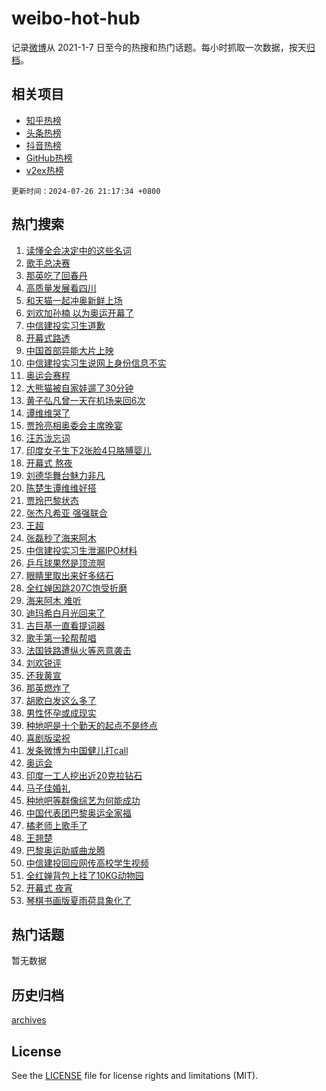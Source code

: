 # weibo-hot-hub

记录[微博](https://www.weibo.com)从 2021-1-7 日至今的热搜和热门话题。每小时抓取一次数据，按天[归档](archives)。

## 相关项目

- [知乎热榜](https://github.com/lonnyzhang423/zhihu-hot-hub)
- [头条热榜](https://github.com/lonnyzhang423/toutiao-hot-hub)
- [抖音热榜](https://github.com/lonnyzhang423/douyin-hot-hub)
- [GitHub热榜](https://github.com/lonnyzhang423/github-hot-hub)
- [v2ex热榜](https://github.com/lonnyzhang423/v2ex-hot-hub)


`更新时间：2024-07-26 21:17:34 +0800`

## 热门搜索

1. [读懂全会决定中的这些名词](https://m.weibo.cn/search?containerid=100103type%3D1%26t%3D10%26q%3D%23%E8%AF%BB%E6%87%82%E5%85%A8%E4%BC%9A%E5%86%B3%E5%AE%9A%E4%B8%AD%E7%9A%84%E8%BF%99%E4%BA%9B%E5%90%8D%E8%AF%8D%23&stream_entry_id=51&isnewpage=1&extparam=seat%3D1%26stream_entry_id%3D51%26c_type%3D51%26q%3D%2523%25E8%25AF%25BB%25E6%2587%2582%25E5%2585%25A8%25E4%25BC%259A%25E5%2586%25B3%25E5%25AE%259A%25E4%25B8%25AD%25E7%259A%2584%25E8%25BF%2599%25E4%25BA%259B%25E5%2590%258D%25E8%25AF%258D%2523%26cate%3D10103%26dgr%3D3%26pos%3D0%26filter_type%3Drealtimehot%26display_time%3D1721999831%26pre_seqid%3D17219998315179271306)
1. [歌手总决赛](https://m.weibo.cn/search?containerid=100103type%3D1%26t%3D10%26q%3D%E6%AD%8C%E6%89%8B%E6%80%BB%E5%86%B3%E8%B5%9B&stream_entry_id=31&isnewpage=1&extparam=seat%3D1%26stream_entry_id%3D31%26flag%3D4%26pos%3D0%26lcate%3D5001%26c_type%3D31%26band_rank%3D1%26realpos%3D1%26cate%3D5001%26dgr%3D3%26q%3D%25E6%25AD%258C%25E6%2589%258B%25E6%2580%25BB%25E5%2586%25B3%25E8%25B5%259B%26filter_type%3Drealtimehot%26display_time%3D1721999831%26pre_seqid%3D17219998315179271306)
1. [那英吃了回春丹](https://m.weibo.cn/search?containerid=100103type%3D1%26t%3D10%26q%3D%E9%82%A3%E8%8B%B1%E5%90%83%E4%BA%86%E5%9B%9E%E6%98%A5%E4%B8%B9&stream_entry_id=31&isnewpage=1&extparam=seat%3D1%26stream_entry_id%3D31%26flag%3D1%26pos%3D1%26lcate%3D5001%26c_type%3D31%26band_rank%3D2%26realpos%3D2%26cate%3D5001%26dgr%3D3%26q%3D%25E9%2582%25A3%25E8%258B%25B1%25E5%2590%2583%25E4%25BA%2586%25E5%259B%259E%25E6%2598%25A5%25E4%25B8%25B9%26filter_type%3Drealtimehot%26display_time%3D1721999831%26pre_seqid%3D17219998315179271306)
1. [高质量发展看四川](https://m.weibo.cn/search?containerid=100103type%3D1%26t%3D10%26q%3D%23%E9%AB%98%E8%B4%A8%E9%87%8F%E5%8F%91%E5%B1%95%E7%9C%8B%E5%9B%9B%E5%B7%9D%23&stream_entry_id=31&isnewpage=1&extparam=seat%3D1%26stream_entry_id%3D31%26flag%3D0%26pos%3D2%26lcate%3D5001%26c_type%3D31%26band_rank%3D3%26realpos%3D3%26cate%3D5001%26dgr%3D3%26q%3D%2523%25E9%25AB%2598%25E8%25B4%25A8%25E9%2587%258F%25E5%258F%2591%25E5%25B1%2595%25E7%259C%258B%25E5%259B%259B%25E5%25B7%259D%2523%26filter_type%3Drealtimehot%26display_time%3D1721999831%26pre_seqid%3D17219998315179271306)
1. [和天猫一起冲奥新鲜上场](https://m.weibo.cn/search?containerid=100103type%3D1%26t%3D10%26q%3D%23%E5%92%8C%E5%A4%A9%E7%8C%AB%E4%B8%80%E8%B5%B7%E5%86%B2%E5%A5%A5%E6%96%B0%E9%B2%9C%E4%B8%8A%E5%9C%BA%23&stream_entry_id=31&isnewpage=1&extparam=seat%3D1%26adid%3D248030%26is_ad_pos%3D1%26topic_ad%3D1%26pos%3D3%26filter_type%3Drealtimehot%26c_type%3D31%26stream_entry_id%3D31%26lcate%3D5001%26cate%3D5001%26dgr%3D3%26q%3D%2523%25E5%2592%258C%25E5%25A4%25A9%25E7%258C%25AB%25E4%25B8%2580%25E8%25B5%25B7%25E5%2586%25B2%25E5%25A5%25A5%25E6%2596%25B0%25E9%25B2%259C%25E4%25B8%258A%25E5%259C%25BA%2523%26band_rank%3D4%26display_time%3D1721999831%26pre_seqid%3D17219998315179271306)
1. [刘欢加孙楠 以为奥运开幕了](https://m.weibo.cn/search?containerid=100103type%3D1%26t%3D10%26q%3D%E5%88%98%E6%AC%A2%E5%8A%A0%E5%AD%99%E6%A5%A0+%E4%BB%A5%E4%B8%BA%E5%A5%A5%E8%BF%90%E5%BC%80%E5%B9%95%E4%BA%86&stream_entry_id=31&isnewpage=1&extparam=seat%3D1%26stream_entry_id%3D31%26flag%3D1%26pos%3D4%26lcate%3D5001%26c_type%3D31%26band_rank%3D4%26realpos%3D4%26cate%3D5001%26dgr%3D3%26q%3D%25E5%2588%2598%25E6%25AC%25A2%25E5%258A%25A0%25E5%25AD%2599%25E6%25A5%25A0%2520%25E4%25BB%25A5%25E4%25B8%25BA%25E5%25A5%25A5%25E8%25BF%2590%25E5%25BC%2580%25E5%25B9%2595%25E4%25BA%2586%26filter_type%3Drealtimehot%26display_time%3D1721999831%26pre_seqid%3D17219998315179271306)
1. [中信建投实习生道歉](https://m.weibo.cn/search?containerid=100103type%3D1%26t%3D10%26q%3D%23%E4%B8%AD%E4%BF%A1%E5%BB%BA%E6%8A%95%E5%AE%9E%E4%B9%A0%E7%94%9F%E9%81%93%E6%AD%89%23&stream_entry_id=31&isnewpage=1&extparam=seat%3D1%26stream_entry_id%3D31%26flag%3D0%26pos%3D5%26lcate%3D5001%26c_type%3D31%26band_rank%3D5%26realpos%3D5%26cate%3D5001%26dgr%3D3%26q%3D%2523%25E4%25B8%25AD%25E4%25BF%25A1%25E5%25BB%25BA%25E6%258A%2595%25E5%25AE%259E%25E4%25B9%25A0%25E7%2594%259F%25E9%2581%2593%25E6%25AD%2589%2523%26filter_type%3Drealtimehot%26display_time%3D1721999831%26pre_seqid%3D17219998315179271306)
1. [开幕式路透](https://m.weibo.cn/search?containerid=100103type%3D1%26t%3D10%26q%3D%E5%BC%80%E5%B9%95%E5%BC%8F%E8%B7%AF%E9%80%8F&stream_entry_id=31&isnewpage=1&extparam=seat%3D1%26stream_entry_id%3D31%26flag%3D0%26pos%3D6%26lcate%3D5001%26c_type%3D31%26band_rank%3D6%26realpos%3D6%26cate%3D5001%26dgr%3D3%26q%3D%25E5%25BC%2580%25E5%25B9%2595%25E5%25BC%258F%25E8%25B7%25AF%25E9%2580%258F%26filter_type%3Drealtimehot%26display_time%3D1721999831%26pre_seqid%3D17219998315179271306)
1. [中国首部异能大片上映](https://m.weibo.cn/search?containerid=100103type%3D1%26t%3D10%26q%3D%23%E4%B8%AD%E5%9B%BD%E9%A6%96%E9%83%A8%E5%BC%82%E8%83%BD%E5%A4%A7%E7%89%87%E4%B8%8A%E6%98%A0%23&stream_entry_id=31&isnewpage=1&extparam=seat%3D1%26adid%3D246995%26is_ad_pos%3D1%26topic_ad%3D1%26pos%3D7%26filter_type%3Drealtimehot%26c_type%3D31%26stream_entry_id%3D31%26lcate%3D5001%26cate%3D5001%26dgr%3D3%26q%3D%2523%25E4%25B8%25AD%25E5%259B%25BD%25E9%25A6%2596%25E9%2583%25A8%25E5%25BC%2582%25E8%2583%25BD%25E5%25A4%25A7%25E7%2589%2587%25E4%25B8%258A%25E6%2598%25A0%2523%26band_rank%3D7%26display_time%3D1721999831%26pre_seqid%3D17219998315179271306)
1. [中信建投实习生说网上身份信息不实](https://m.weibo.cn/search?containerid=100103type%3D1%26t%3D10%26q%3D%23%E4%B8%AD%E4%BF%A1%E5%BB%BA%E6%8A%95%E5%AE%9E%E4%B9%A0%E7%94%9F%E8%AF%B4%E7%BD%91%E4%B8%8A%E8%BA%AB%E4%BB%BD%E4%BF%A1%E6%81%AF%E4%B8%8D%E5%AE%9E%23&stream_entry_id=31&isnewpage=1&extparam=seat%3D1%26stream_entry_id%3D31%26flag%3D0%26pos%3D8%26lcate%3D5001%26c_type%3D31%26band_rank%3D7%26realpos%3D7%26cate%3D5001%26dgr%3D3%26q%3D%2523%25E4%25B8%25AD%25E4%25BF%25A1%25E5%25BB%25BA%25E6%258A%2595%25E5%25AE%259E%25E4%25B9%25A0%25E7%2594%259F%25E8%25AF%25B4%25E7%25BD%2591%25E4%25B8%258A%25E8%25BA%25AB%25E4%25BB%25BD%25E4%25BF%25A1%25E6%2581%25AF%25E4%25B8%258D%25E5%25AE%259E%2523%26filter_type%3Drealtimehot%26display_time%3D1721999831%26pre_seqid%3D17219998315179271306)
1. [奥运会赛程](https://m.weibo.cn/search?containerid=100103type%3D1%26t%3D10%26q%3D%E5%A5%A5%E8%BF%90%E4%BC%9A%E8%B5%9B%E7%A8%8B&stream_entry_id=31&isnewpage=1&extparam=seat%3D1%26stream_entry_id%3D31%26flag%3D0%26pos%3D9%26lcate%3D5001%26c_type%3D31%26band_rank%3D8%26realpos%3D8%26cate%3D5001%26dgr%3D3%26q%3D%25E5%25A5%25A5%25E8%25BF%2590%25E4%25BC%259A%25E8%25B5%259B%25E7%25A8%258B%26filter_type%3Drealtimehot%26display_time%3D1721999831%26pre_seqid%3D17219998315179271306)
1. [大熊猫被自家娃遛了30分钟](https://m.weibo.cn/search?containerid=100103type%3D1%26t%3D10%26q%3D%23%E5%A4%A7%E7%86%8A%E7%8C%AB%E8%A2%AB%E8%87%AA%E5%AE%B6%E5%A8%83%E9%81%9B%E4%BA%8630%E5%88%86%E9%92%9F%23&stream_entry_id=31&isnewpage=1&extparam=seat%3D1%26stream_entry_id%3D31%26flag%3D0%26pos%3D10%26lcate%3D5001%26c_type%3D31%26band_rank%3D9%26realpos%3D9%26cate%3D5001%26dgr%3D3%26q%3D%2523%25E5%25A4%25A7%25E7%2586%258A%25E7%258C%25AB%25E8%25A2%25AB%25E8%2587%25AA%25E5%25AE%25B6%25E5%25A8%2583%25E9%2581%259B%25E4%25BA%258630%25E5%2588%2586%25E9%2592%259F%2523%26filter_type%3Drealtimehot%26display_time%3D1721999831%26pre_seqid%3D17219998315179271306)
1. [黄子弘凡曾一天在机场来回6次](https://m.weibo.cn/search?containerid=100103type%3D1%26t%3D10%26q%3D%23%E9%BB%84%E5%AD%90%E5%BC%98%E5%87%A1%E6%9B%BE%E4%B8%80%E5%A4%A9%E5%9C%A8%E6%9C%BA%E5%9C%BA%E6%9D%A5%E5%9B%9E6%E6%AC%A1%23&stream_entry_id=31&isnewpage=1&extparam=seat%3D1%26stream_entry_id%3D31%26flag%3D0%26pos%3D11%26lcate%3D5001%26c_type%3D31%26band_rank%3D10%26realpos%3D10%26cate%3D5001%26dgr%3D3%26q%3D%2523%25E9%25BB%2584%25E5%25AD%2590%25E5%25BC%2598%25E5%2587%25A1%25E6%259B%25BE%25E4%25B8%2580%25E5%25A4%25A9%25E5%259C%25A8%25E6%259C%25BA%25E5%259C%25BA%25E6%259D%25A5%25E5%259B%259E6%25E6%25AC%25A1%2523%26filter_type%3Drealtimehot%26display_time%3D1721999831%26pre_seqid%3D17219998315179271306)
1. [谭维维哭了](https://m.weibo.cn/search?containerid=100103type%3D1%26t%3D10%26q%3D%E8%B0%AD%E7%BB%B4%E7%BB%B4%E5%93%AD%E4%BA%86&stream_entry_id=31&isnewpage=1&extparam=seat%3D1%26stream_entry_id%3D31%26flag%3D1%26pos%3D12%26lcate%3D5001%26c_type%3D31%26band_rank%3D11%26realpos%3D11%26cate%3D5001%26dgr%3D3%26q%3D%25E8%25B0%25AD%25E7%25BB%25B4%25E7%25BB%25B4%25E5%2593%25AD%25E4%25BA%2586%26filter_type%3Drealtimehot%26display_time%3D1721999831%26pre_seqid%3D17219998315179271306)
1. [贾玲亮相奥委会主席晚宴](https://m.weibo.cn/search?containerid=100103type%3D1%26t%3D10%26q%3D%23%E8%B4%BE%E7%8E%B2%E4%BA%AE%E7%9B%B8%E5%A5%A5%E5%A7%94%E4%BC%9A%E4%B8%BB%E5%B8%AD%E6%99%9A%E5%AE%B4%23&stream_entry_id=31&isnewpage=1&extparam=seat%3D1%26stream_entry_id%3D31%26flag%3D1%26pos%3D13%26lcate%3D5001%26c_type%3D31%26band_rank%3D12%26realpos%3D12%26cate%3D5001%26dgr%3D3%26q%3D%2523%25E8%25B4%25BE%25E7%258E%25B2%25E4%25BA%25AE%25E7%259B%25B8%25E5%25A5%25A5%25E5%25A7%2594%25E4%25BC%259A%25E4%25B8%25BB%25E5%25B8%25AD%25E6%2599%259A%25E5%25AE%25B4%2523%26filter_type%3Drealtimehot%26display_time%3D1721999831%26pre_seqid%3D17219998315179271306)
1. [汪苏泷忘词](https://m.weibo.cn/search?containerid=100103type%3D1%26t%3D10%26q%3D%E6%B1%AA%E8%8B%8F%E6%B3%B7%E5%BF%98%E8%AF%8D&stream_entry_id=31&isnewpage=1&extparam=seat%3D1%26stream_entry_id%3D31%26flag%3D1%26pos%3D14%26lcate%3D5001%26c_type%3D31%26band_rank%3D13%26realpos%3D13%26cate%3D5001%26dgr%3D3%26q%3D%25E6%25B1%25AA%25E8%258B%258F%25E6%25B3%25B7%25E5%25BF%2598%25E8%25AF%258D%26filter_type%3Drealtimehot%26display_time%3D1721999831%26pre_seqid%3D17219998315179271306)
1. [印度女子生下2张脸4只胳膊婴儿](https://m.weibo.cn/search?containerid=100103type%3D1%26t%3D10%26q%3D%23%E5%8D%B0%E5%BA%A6%E5%A5%B3%E5%AD%90%E7%94%9F%E4%B8%8B2%E5%BC%A0%E8%84%B84%E5%8F%AA%E8%83%B3%E8%86%8A%E5%A9%B4%E5%84%BF%23&stream_entry_id=31&isnewpage=1&extparam=seat%3D1%26stream_entry_id%3D31%26flag%3D2%26pos%3D15%26lcate%3D5001%26c_type%3D31%26band_rank%3D14%26realpos%3D14%26cate%3D5001%26dgr%3D3%26q%3D%2523%25E5%258D%25B0%25E5%25BA%25A6%25E5%25A5%25B3%25E5%25AD%2590%25E7%2594%259F%25E4%25B8%258B2%25E5%25BC%25A0%25E8%2584%25B84%25E5%258F%25AA%25E8%2583%25B3%25E8%2586%258A%25E5%25A9%25B4%25E5%2584%25BF%2523%26filter_type%3Drealtimehot%26display_time%3D1721999831%26pre_seqid%3D17219998315179271306)
1. [开幕式 熬夜](https://m.weibo.cn/search?containerid=100103type%3D1%26t%3D10%26q%3D%E5%BC%80%E5%B9%95%E5%BC%8F+%E7%86%AC%E5%A4%9C&stream_entry_id=31&isnewpage=1&extparam=seat%3D1%26stream_entry_id%3D31%26flag%3D0%26pos%3D16%26lcate%3D5001%26c_type%3D31%26band_rank%3D15%26realpos%3D15%26cate%3D5001%26dgr%3D3%26q%3D%25E5%25BC%2580%25E5%25B9%2595%25E5%25BC%258F%2520%25E7%2586%25AC%25E5%25A4%259C%26filter_type%3Drealtimehot%26display_time%3D1721999831%26pre_seqid%3D17219998315179271306)
1. [刘德华舞台魅力非凡](https://m.weibo.cn/search?containerid=100103type%3D1%26t%3D10%26q%3D%23%E5%88%98%E5%BE%B7%E5%8D%8E%E8%88%9E%E5%8F%B0%E9%AD%85%E5%8A%9B%E9%9D%9E%E5%87%A1%23&stream_entry_id=31&isnewpage=1&extparam=seat%3D1%26adid%3D248046%26flag%3D0%26pos%3D17%26lcate%3D5001%26band_rank%3D16%26c_type%3D31%26q%3D%2523%25E5%2588%2598%25E5%25BE%25B7%25E5%258D%258E%25E8%2588%259E%25E5%258F%25B0%25E9%25AD%2585%25E5%258A%259B%25E9%259D%259E%25E5%2587%25A1%2523%26realpos%3D16%26cate%3D5001%26dgr%3D3%26filter_type%3Drealtimehot%26stream_entry_id%3D31%26display_time%3D1721999831%26pre_seqid%3D17219998315179271306)
1. [陈楚生谭维维好搭](https://m.weibo.cn/search?containerid=100103type%3D1%26t%3D10%26q%3D%E9%99%88%E6%A5%9A%E7%94%9F%E8%B0%AD%E7%BB%B4%E7%BB%B4%E5%A5%BD%E6%90%AD&stream_entry_id=31&isnewpage=1&extparam=seat%3D1%26stream_entry_id%3D31%26flag%3D1%26pos%3D18%26lcate%3D5001%26c_type%3D31%26band_rank%3D17%26realpos%3D17%26cate%3D5001%26dgr%3D3%26q%3D%25E9%2599%2588%25E6%25A5%259A%25E7%2594%259F%25E8%25B0%25AD%25E7%25BB%25B4%25E7%25BB%25B4%25E5%25A5%25BD%25E6%2590%25AD%26filter_type%3Drealtimehot%26display_time%3D1721999831%26pre_seqid%3D17219998315179271306)
1. [贾玲巴黎状态](https://m.weibo.cn/search?containerid=100103type%3D1%26t%3D10%26q%3D%23%E8%B4%BE%E7%8E%B2%E5%B7%B4%E9%BB%8E%E7%8A%B6%E6%80%81%23&stream_entry_id=31&isnewpage=1&extparam=seat%3D1%26stream_entry_id%3D31%26flag%3D1%26pos%3D19%26lcate%3D5001%26c_type%3D31%26band_rank%3D18%26realpos%3D18%26cate%3D5001%26dgr%3D3%26q%3D%2523%25E8%25B4%25BE%25E7%258E%25B2%25E5%25B7%25B4%25E9%25BB%258E%25E7%258A%25B6%25E6%2580%2581%2523%26filter_type%3Drealtimehot%26display_time%3D1721999831%26pre_seqid%3D17219998315179271306)
1. [张杰凡希亚 强强联合](https://m.weibo.cn/search?containerid=100103type%3D1%26t%3D10%26q%3D%E5%BC%A0%E6%9D%B0%E5%87%A1%E5%B8%8C%E4%BA%9A+%E5%BC%BA%E5%BC%BA%E8%81%94%E5%90%88&stream_entry_id=31&isnewpage=1&extparam=seat%3D1%26stream_entry_id%3D31%26flag%3D1%26pos%3D20%26lcate%3D5001%26c_type%3D31%26band_rank%3D19%26realpos%3D19%26cate%3D5001%26dgr%3D3%26q%3D%25E5%25BC%25A0%25E6%259D%25B0%25E5%2587%25A1%25E5%25B8%258C%25E4%25BA%259A%2520%25E5%25BC%25BA%25E5%25BC%25BA%25E8%2581%2594%25E5%2590%2588%26filter_type%3Drealtimehot%26display_time%3D1721999831%26pre_seqid%3D17219998315179271306)
1. [王超](https://m.weibo.cn/search?containerid=100103type%3D1%26t%3D10%26q%3D%E7%8E%8B%E8%B6%85&stream_entry_id=31&isnewpage=1&extparam=seat%3D1%26stream_entry_id%3D31%26flag%3D0%26pos%3D21%26lcate%3D5001%26c_type%3D31%26band_rank%3D20%26realpos%3D20%26cate%3D5001%26dgr%3D3%26q%3D%25E7%258E%258B%25E8%25B6%2585%26filter_type%3Drealtimehot%26display_time%3D1721999831%26pre_seqid%3D17219998315179271306)
1. [张磊秒了海来阿木](https://m.weibo.cn/search?containerid=100103type%3D1%26t%3D10%26q%3D%23%E5%BC%A0%E7%A3%8A%E7%A7%92%E4%BA%86%E6%B5%B7%E6%9D%A5%E9%98%BF%E6%9C%A8%23&stream_entry_id=31&isnewpage=1&extparam=seat%3D1%26stream_entry_id%3D31%26flag%3D1%26pos%3D22%26lcate%3D5001%26c_type%3D31%26band_rank%3D21%26realpos%3D21%26cate%3D5001%26dgr%3D3%26q%3D%2523%25E5%25BC%25A0%25E7%25A3%258A%25E7%25A7%2592%25E4%25BA%2586%25E6%25B5%25B7%25E6%259D%25A5%25E9%2598%25BF%25E6%259C%25A8%2523%26filter_type%3Drealtimehot%26display_time%3D1721999831%26pre_seqid%3D17219998315179271306)
1. [中信建投实习生泄漏IPO材料](https://m.weibo.cn/search?containerid=100103type%3D1%26t%3D10%26q%3D%23%E4%B8%AD%E4%BF%A1%E5%BB%BA%E6%8A%95%E5%AE%9E%E4%B9%A0%E7%94%9F%E6%B3%84%E6%BC%8FIPO%E6%9D%90%E6%96%99%23&stream_entry_id=31&isnewpage=1&extparam=seat%3D1%26stream_entry_id%3D31%26flag%3D0%26pos%3D23%26lcate%3D5001%26c_type%3D31%26band_rank%3D22%26realpos%3D22%26cate%3D5001%26dgr%3D3%26q%3D%2523%25E4%25B8%25AD%25E4%25BF%25A1%25E5%25BB%25BA%25E6%258A%2595%25E5%25AE%259E%25E4%25B9%25A0%25E7%2594%259F%25E6%25B3%2584%25E6%25BC%258FIPO%25E6%259D%2590%25E6%2596%2599%2523%26filter_type%3Drealtimehot%26display_time%3D1721999831%26pre_seqid%3D17219998315179271306)
1. [乒乓球果然是顶流啊](https://m.weibo.cn/search?containerid=100103type%3D1%26t%3D10%26q%3D%23%E4%B9%92%E4%B9%93%E7%90%83%E6%9E%9C%E7%84%B6%E6%98%AF%E9%A1%B6%E6%B5%81%E5%95%8A%23&stream_entry_id=31&isnewpage=1&extparam=seat%3D1%26stream_entry_id%3D31%26flag%3D1%26pos%3D24%26lcate%3D5001%26c_type%3D31%26band_rank%3D23%26realpos%3D23%26cate%3D5001%26dgr%3D3%26q%3D%2523%25E4%25B9%2592%25E4%25B9%2593%25E7%2590%2583%25E6%259E%259C%25E7%2584%25B6%25E6%2598%25AF%25E9%25A1%25B6%25E6%25B5%2581%25E5%2595%258A%2523%26filter_type%3Drealtimehot%26display_time%3D1721999831%26pre_seqid%3D17219998315179271306)
1. [眼睛里取出来好多结石](https://m.weibo.cn/search?containerid=100103type%3D1%26t%3D10%26q%3D%23%E7%9C%BC%E7%9D%9B%E9%87%8C%E5%8F%96%E5%87%BA%E6%9D%A5%E5%A5%BD%E5%A4%9A%E7%BB%93%E7%9F%B3%23&stream_entry_id=31&isnewpage=1&extparam=seat%3D1%26stream_entry_id%3D31%26flag%3D0%26pos%3D25%26lcate%3D5001%26c_type%3D31%26band_rank%3D24%26realpos%3D24%26cate%3D5001%26dgr%3D3%26q%3D%2523%25E7%259C%25BC%25E7%259D%259B%25E9%2587%258C%25E5%258F%2596%25E5%2587%25BA%25E6%259D%25A5%25E5%25A5%25BD%25E5%25A4%259A%25E7%25BB%2593%25E7%259F%25B3%2523%26filter_type%3Drealtimehot%26display_time%3D1721999831%26pre_seqid%3D17219998315179271306)
1. [全红婵因跳207C饱受折磨](https://m.weibo.cn/search?containerid=100103type%3D1%26t%3D10%26q%3D%23%E5%85%A8%E7%BA%A2%E5%A9%B5%E5%9B%A0%E8%B7%B3207C%E9%A5%B1%E5%8F%97%E6%8A%98%E7%A3%A8%23&stream_entry_id=31&isnewpage=1&extparam=seat%3D1%26stream_entry_id%3D31%26flag%3D0%26pos%3D26%26lcate%3D5001%26c_type%3D31%26band_rank%3D25%26realpos%3D25%26cate%3D5001%26dgr%3D3%26q%3D%2523%25E5%2585%25A8%25E7%25BA%25A2%25E5%25A9%25B5%25E5%259B%25A0%25E8%25B7%25B3207C%25E9%25A5%25B1%25E5%258F%2597%25E6%258A%2598%25E7%25A3%25A8%2523%26filter_type%3Drealtimehot%26display_time%3D1721999831%26pre_seqid%3D17219998315179271306)
1. [海来阿木 难听](https://m.weibo.cn/search?containerid=100103type%3D1%26t%3D10%26q%3D%E6%B5%B7%E6%9D%A5%E9%98%BF%E6%9C%A8+%E9%9A%BE%E5%90%AC&stream_entry_id=31&isnewpage=1&extparam=seat%3D1%26stream_entry_id%3D31%26flag%3D1%26pos%3D27%26lcate%3D5001%26c_type%3D31%26band_rank%3D26%26realpos%3D26%26cate%3D5001%26dgr%3D3%26q%3D%25E6%25B5%25B7%25E6%259D%25A5%25E9%2598%25BF%25E6%259C%25A8%2520%25E9%259A%25BE%25E5%2590%25AC%26filter_type%3Drealtimehot%26display_time%3D1721999831%26pre_seqid%3D17219998315179271306)
1. [迪玛希白月光回来了](https://m.weibo.cn/search?containerid=100103type%3D1%26t%3D10%26q%3D%E8%BF%AA%E7%8E%9B%E5%B8%8C%E7%99%BD%E6%9C%88%E5%85%89%E5%9B%9E%E6%9D%A5%E4%BA%86&stream_entry_id=31&isnewpage=1&extparam=seat%3D1%26stream_entry_id%3D31%26flag%3D1%26pos%3D28%26lcate%3D5001%26c_type%3D31%26band_rank%3D27%26realpos%3D27%26cate%3D5001%26dgr%3D3%26q%3D%25E8%25BF%25AA%25E7%258E%259B%25E5%25B8%258C%25E7%2599%25BD%25E6%259C%2588%25E5%2585%2589%25E5%259B%259E%25E6%259D%25A5%25E4%25BA%2586%26filter_type%3Drealtimehot%26display_time%3D1721999831%26pre_seqid%3D17219998315179271306)
1. [古巨基一直看提词器](https://m.weibo.cn/search?containerid=100103type%3D1%26t%3D10%26q%3D%23%E5%8F%A4%E5%B7%A8%E5%9F%BA%E4%B8%80%E7%9B%B4%E7%9C%8B%E6%8F%90%E8%AF%8D%E5%99%A8%23&stream_entry_id=31&isnewpage=1&extparam=seat%3D1%26stream_entry_id%3D31%26flag%3D1%26pos%3D29%26lcate%3D5001%26c_type%3D31%26band_rank%3D28%26realpos%3D28%26cate%3D5001%26dgr%3D3%26q%3D%2523%25E5%258F%25A4%25E5%25B7%25A8%25E5%259F%25BA%25E4%25B8%2580%25E7%259B%25B4%25E7%259C%258B%25E6%258F%2590%25E8%25AF%258D%25E5%2599%25A8%2523%26filter_type%3Drealtimehot%26display_time%3D1721999831%26pre_seqid%3D17219998315179271306)
1. [歌手第一轮帮帮唱](https://m.weibo.cn/search?containerid=100103type%3D1%26t%3D10%26q%3D%E6%AD%8C%E6%89%8B%E7%AC%AC%E4%B8%80%E8%BD%AE%E5%B8%AE%E5%B8%AE%E5%94%B1&stream_entry_id=31&isnewpage=1&extparam=seat%3D1%26stream_entry_id%3D31%26flag%3D1%26pos%3D30%26lcate%3D5001%26c_type%3D31%26band_rank%3D29%26realpos%3D29%26cate%3D5001%26dgr%3D3%26q%3D%25E6%25AD%258C%25E6%2589%258B%25E7%25AC%25AC%25E4%25B8%2580%25E8%25BD%25AE%25E5%25B8%25AE%25E5%25B8%25AE%25E5%2594%25B1%26filter_type%3Drealtimehot%26display_time%3D1721999831%26pre_seqid%3D17219998315179271306)
1. [法国铁路遭纵火等恶意袭击](https://m.weibo.cn/search?containerid=100103type%3D1%26t%3D10%26q%3D%23%E6%B3%95%E5%9B%BD%E9%93%81%E8%B7%AF%E9%81%AD%E7%BA%B5%E7%81%AB%E7%AD%89%E6%81%B6%E6%84%8F%E8%A2%AD%E5%87%BB%23&stream_entry_id=31&isnewpage=1&extparam=seat%3D1%26stream_entry_id%3D31%26flag%3D1%26pos%3D31%26lcate%3D5001%26c_type%3D31%26band_rank%3D30%26realpos%3D30%26cate%3D5001%26dgr%3D3%26q%3D%2523%25E6%25B3%2595%25E5%259B%25BD%25E9%2593%2581%25E8%25B7%25AF%25E9%2581%25AD%25E7%25BA%25B5%25E7%2581%25AB%25E7%25AD%2589%25E6%2581%25B6%25E6%2584%258F%25E8%25A2%25AD%25E5%2587%25BB%2523%26filter_type%3Drealtimehot%26display_time%3D1721999831%26pre_seqid%3D17219998315179271306)
1. [刘欢锐评](https://m.weibo.cn/search?containerid=100103type%3D1%26t%3D10%26q%3D%E5%88%98%E6%AC%A2%E9%94%90%E8%AF%84&stream_entry_id=31&isnewpage=1&extparam=seat%3D1%26stream_entry_id%3D31%26flag%3D1%26pos%3D32%26lcate%3D5001%26c_type%3D31%26band_rank%3D31%26realpos%3D31%26cate%3D5001%26dgr%3D3%26q%3D%25E5%2588%2598%25E6%25AC%25A2%25E9%2594%2590%25E8%25AF%2584%26filter_type%3Drealtimehot%26display_time%3D1721999831%26pre_seqid%3D17219998315179271306)
1. [还我黄宣](https://m.weibo.cn/search?containerid=100103type%3D1%26t%3D10%26q%3D%E8%BF%98%E6%88%91%E9%BB%84%E5%AE%A3&stream_entry_id=31&isnewpage=1&extparam=seat%3D1%26stream_entry_id%3D31%26flag%3D1%26pos%3D33%26lcate%3D5001%26c_type%3D31%26band_rank%3D32%26realpos%3D32%26cate%3D5001%26dgr%3D3%26q%3D%25E8%25BF%2598%25E6%2588%2591%25E9%25BB%2584%25E5%25AE%25A3%26filter_type%3Drealtimehot%26display_time%3D1721999831%26pre_seqid%3D17219998315179271306)
1. [那英燃炸了](https://m.weibo.cn/search?containerid=100103type%3D1%26t%3D10%26q%3D%E9%82%A3%E8%8B%B1%E7%87%83%E7%82%B8%E4%BA%86&stream_entry_id=31&isnewpage=1&extparam=seat%3D1%26stream_entry_id%3D31%26flag%3D1%26pos%3D34%26lcate%3D5001%26c_type%3D31%26band_rank%3D33%26realpos%3D33%26cate%3D5001%26dgr%3D3%26q%3D%25E9%2582%25A3%25E8%258B%25B1%25E7%2587%2583%25E7%2582%25B8%25E4%25BA%2586%26filter_type%3Drealtimehot%26display_time%3D1721999831%26pre_seqid%3D17219998315179271306)
1. [胡歌白发这么多了](https://m.weibo.cn/search?containerid=100103type%3D1%26t%3D10%26q%3D%23%E8%83%A1%E6%AD%8C%E7%99%BD%E5%8F%91%E8%BF%99%E4%B9%88%E5%A4%9A%E4%BA%86%23&stream_entry_id=31&isnewpage=1&extparam=seat%3D1%26stream_entry_id%3D31%26flag%3D0%26pos%3D35%26lcate%3D5001%26c_type%3D31%26band_rank%3D34%26realpos%3D34%26cate%3D5001%26dgr%3D3%26q%3D%2523%25E8%2583%25A1%25E6%25AD%258C%25E7%2599%25BD%25E5%258F%2591%25E8%25BF%2599%25E4%25B9%2588%25E5%25A4%259A%25E4%25BA%2586%2523%26filter_type%3Drealtimehot%26display_time%3D1721999831%26pre_seqid%3D17219998315179271306)
1. [男性怀孕或成现实](https://m.weibo.cn/search?containerid=100103type%3D1%26t%3D10%26q%3D%23%E7%94%B7%E6%80%A7%E6%80%80%E5%AD%95%E6%88%96%E6%88%90%E7%8E%B0%E5%AE%9E%23&stream_entry_id=31&isnewpage=1&extparam=seat%3D1%26stream_entry_id%3D31%26flag%3D0%26pos%3D36%26lcate%3D5001%26c_type%3D31%26band_rank%3D35%26realpos%3D35%26cate%3D5001%26dgr%3D3%26q%3D%2523%25E7%2594%25B7%25E6%2580%25A7%25E6%2580%2580%25E5%25AD%2595%25E6%2588%2596%25E6%2588%2590%25E7%258E%25B0%25E5%25AE%259E%2523%26filter_type%3Drealtimehot%26display_time%3D1721999831%26pre_seqid%3D17219998315179271306)
1. [种地吧是十个勤天的起点不是终点](https://m.weibo.cn/search?containerid=100103type%3D1%26t%3D10%26q%3D%23%E7%A7%8D%E5%9C%B0%E5%90%A7%E6%98%AF%E5%8D%81%E4%B8%AA%E5%8B%A4%E5%A4%A9%E7%9A%84%E8%B5%B7%E7%82%B9%E4%B8%8D%E6%98%AF%E7%BB%88%E7%82%B9%23&stream_entry_id=31&isnewpage=1&extparam=seat%3D1%26stream_entry_id%3D31%26flag%3D1%26pos%3D37%26lcate%3D5001%26c_type%3D31%26band_rank%3D36%26realpos%3D36%26cate%3D5001%26dgr%3D3%26q%3D%2523%25E7%25A7%258D%25E5%259C%25B0%25E5%2590%25A7%25E6%2598%25AF%25E5%258D%2581%25E4%25B8%25AA%25E5%258B%25A4%25E5%25A4%25A9%25E7%259A%2584%25E8%25B5%25B7%25E7%2582%25B9%25E4%25B8%258D%25E6%2598%25AF%25E7%25BB%2588%25E7%2582%25B9%2523%26filter_type%3Drealtimehot%26display_time%3D1721999831%26pre_seqid%3D17219998315179271306)
1. [喜剧版梁祝](https://m.weibo.cn/search?containerid=100103type%3D1%26t%3D10%26q%3D%23%E5%96%9C%E5%89%A7%E7%89%88%E6%A2%81%E7%A5%9D%23&stream_entry_id=31&isnewpage=1&extparam=seat%3D1%26stream_entry_id%3D31%26flag%3D1%26pos%3D38%26lcate%3D5001%26c_type%3D31%26band_rank%3D37%26realpos%3D37%26cate%3D5001%26dgr%3D3%26q%3D%2523%25E5%2596%259C%25E5%2589%25A7%25E7%2589%2588%25E6%25A2%2581%25E7%25A5%259D%2523%26filter_type%3Drealtimehot%26display_time%3D1721999831%26pre_seqid%3D17219998315179271306)
1. [发条微博为中国健儿打call](https://m.weibo.cn/search?containerid=100103type%3D1%26t%3D10%26q%3D%23%E5%8F%91%E6%9D%A1%E5%BE%AE%E5%8D%9A%E4%B8%BA%E4%B8%AD%E5%9B%BD%E5%81%A5%E5%84%BF%E6%89%93call%23&stream_entry_id=31&isnewpage=1&extparam=seat%3D1%26stream_entry_id%3D31%26flag%3D1%26pos%3D39%26lcate%3D5001%26c_type%3D31%26band_rank%3D38%26realpos%3D38%26cate%3D5001%26dgr%3D3%26q%3D%2523%25E5%258F%2591%25E6%259D%25A1%25E5%25BE%25AE%25E5%258D%259A%25E4%25B8%25BA%25E4%25B8%25AD%25E5%259B%25BD%25E5%2581%25A5%25E5%2584%25BF%25E6%2589%2593call%2523%26filter_type%3Drealtimehot%26display_time%3D1721999831%26pre_seqid%3D17219998315179271306)
1. [奥运会](https://m.weibo.cn/search?containerid=100103type%3D1%26t%3D10%26q%3D%E5%A5%A5%E8%BF%90%E4%BC%9A&stream_entry_id=31&isnewpage=1&extparam=seat%3D1%26stream_entry_id%3D31%26flag%3D1%26pos%3D40%26lcate%3D5001%26c_type%3D31%26band_rank%3D39%26realpos%3D39%26cate%3D5001%26dgr%3D3%26q%3D%25E5%25A5%25A5%25E8%25BF%2590%25E4%25BC%259A%26filter_type%3Drealtimehot%26display_time%3D1721999831%26pre_seqid%3D17219998315179271306)
1. [印度一工人挖出近20克拉钻石](https://m.weibo.cn/search?containerid=100103type%3D1%26t%3D10%26q%3D%23%E5%8D%B0%E5%BA%A6%E4%B8%80%E5%B7%A5%E4%BA%BA%E6%8C%96%E5%87%BA%E8%BF%9120%E5%85%8B%E6%8B%89%E9%92%BB%E7%9F%B3%23&stream_entry_id=31&isnewpage=1&extparam=seat%3D1%26stream_entry_id%3D31%26flag%3D1%26pos%3D41%26lcate%3D5001%26c_type%3D31%26band_rank%3D40%26realpos%3D40%26cate%3D5001%26dgr%3D3%26q%3D%2523%25E5%258D%25B0%25E5%25BA%25A6%25E4%25B8%2580%25E5%25B7%25A5%25E4%25BA%25BA%25E6%258C%2596%25E5%2587%25BA%25E8%25BF%259120%25E5%2585%258B%25E6%258B%2589%25E9%2592%25BB%25E7%259F%25B3%2523%26filter_type%3Drealtimehot%26display_time%3D1721999831%26pre_seqid%3D17219998315179271306)
1. [马子佳婚礼](https://m.weibo.cn/search?containerid=100103type%3D1%26t%3D10%26q%3D%E9%A9%AC%E5%AD%90%E4%BD%B3%E5%A9%9A%E7%A4%BC&stream_entry_id=31&isnewpage=1&extparam=seat%3D1%26stream_entry_id%3D31%26flag%3D1%26pos%3D42%26lcate%3D5001%26c_type%3D31%26band_rank%3D41%26realpos%3D41%26cate%3D5001%26dgr%3D3%26q%3D%25E9%25A9%25AC%25E5%25AD%2590%25E4%25BD%25B3%25E5%25A9%259A%25E7%25A4%25BC%26filter_type%3Drealtimehot%26display_time%3D1721999831%26pre_seqid%3D17219998315179271306)
1. [种地吧等群像综艺为何能成功](https://m.weibo.cn/search?containerid=100103type%3D1%26t%3D10%26q%3D%23%E7%A7%8D%E5%9C%B0%E5%90%A7%E7%AD%89%E7%BE%A4%E5%83%8F%E7%BB%BC%E8%89%BA%E4%B8%BA%E4%BD%95%E8%83%BD%E6%88%90%E5%8A%9F%23&stream_entry_id=31&isnewpage=1&extparam=seat%3D1%26stream_entry_id%3D31%26flag%3D1%26pos%3D43%26lcate%3D5001%26c_type%3D31%26band_rank%3D42%26realpos%3D42%26cate%3D5001%26dgr%3D3%26q%3D%2523%25E7%25A7%258D%25E5%259C%25B0%25E5%2590%25A7%25E7%25AD%2589%25E7%25BE%25A4%25E5%2583%258F%25E7%25BB%25BC%25E8%2589%25BA%25E4%25B8%25BA%25E4%25BD%2595%25E8%2583%25BD%25E6%2588%2590%25E5%258A%259F%2523%26filter_type%3Drealtimehot%26display_time%3D1721999831%26pre_seqid%3D17219998315179271306)
1. [中国代表团巴黎奥运全家福](https://m.weibo.cn/search?containerid=100103type%3D1%26t%3D10%26q%3D%23%E4%B8%AD%E5%9B%BD%E4%BB%A3%E8%A1%A8%E5%9B%A2%E5%B7%B4%E9%BB%8E%E5%A5%A5%E8%BF%90%E5%85%A8%E5%AE%B6%E7%A6%8F%23&stream_entry_id=31&isnewpage=1&extparam=seat%3D1%26stream_entry_id%3D31%26flag%3D1%26pos%3D44%26lcate%3D5001%26c_type%3D31%26band_rank%3D43%26realpos%3D43%26cate%3D5001%26dgr%3D3%26q%3D%2523%25E4%25B8%25AD%25E5%259B%25BD%25E4%25BB%25A3%25E8%25A1%25A8%25E5%259B%25A2%25E5%25B7%25B4%25E9%25BB%258E%25E5%25A5%25A5%25E8%25BF%2590%25E5%2585%25A8%25E5%25AE%25B6%25E7%25A6%258F%2523%26filter_type%3Drealtimehot%26display_time%3D1721999831%26pre_seqid%3D17219998315179271306)
1. [橘老师上歌手了](https://m.weibo.cn/search?containerid=100103type%3D1%26t%3D10%26q%3D%E6%A9%98%E8%80%81%E5%B8%88%E4%B8%8A%E6%AD%8C%E6%89%8B%E4%BA%86&stream_entry_id=31&isnewpage=1&extparam=seat%3D1%26stream_entry_id%3D31%26flag%3D1%26pos%3D45%26lcate%3D5001%26c_type%3D31%26band_rank%3D44%26realpos%3D44%26cate%3D5001%26dgr%3D3%26q%3D%25E6%25A9%2598%25E8%2580%2581%25E5%25B8%2588%25E4%25B8%258A%25E6%25AD%258C%25E6%2589%258B%25E4%25BA%2586%26filter_type%3Drealtimehot%26display_time%3D1721999831%26pre_seqid%3D17219998315179271306)
1. [王翘楚](https://m.weibo.cn/search?containerid=100103type%3D1%26t%3D10%26q%3D%E7%8E%8B%E7%BF%98%E6%A5%9A&stream_entry_id=31&isnewpage=1&extparam=seat%3D1%26stream_entry_id%3D31%26flag%3D0%26pos%3D46%26lcate%3D5001%26c_type%3D31%26band_rank%3D45%26realpos%3D45%26cate%3D5001%26dgr%3D3%26q%3D%25E7%258E%258B%25E7%25BF%2598%25E6%25A5%259A%26filter_type%3Drealtimehot%26display_time%3D1721999831%26pre_seqid%3D17219998315179271306)
1. [巴黎奥运助威曲龙腾](https://m.weibo.cn/search?containerid=100103type%3D1%26t%3D10%26q%3D%23%E5%B7%B4%E9%BB%8E%E5%A5%A5%E8%BF%90%E5%8A%A9%E5%A8%81%E6%9B%B2%E9%BE%99%E8%85%BE%23&stream_entry_id=31&isnewpage=1&extparam=seat%3D1%26stream_entry_id%3D31%26flag%3D1%26pos%3D47%26lcate%3D5001%26c_type%3D31%26band_rank%3D46%26realpos%3D46%26cate%3D5001%26dgr%3D3%26q%3D%2523%25E5%25B7%25B4%25E9%25BB%258E%25E5%25A5%25A5%25E8%25BF%2590%25E5%258A%25A9%25E5%25A8%2581%25E6%259B%25B2%25E9%25BE%2599%25E8%2585%25BE%2523%26filter_type%3Drealtimehot%26display_time%3D1721999831%26pre_seqid%3D17219998315179271306)
1. [中信建投回应网传高校学生视频](https://m.weibo.cn/search?containerid=100103type%3D1%26t%3D10%26q%3D%23%E4%B8%AD%E4%BF%A1%E5%BB%BA%E6%8A%95%E5%9B%9E%E5%BA%94%E7%BD%91%E4%BC%A0%E9%AB%98%E6%A0%A1%E5%AD%A6%E7%94%9F%E8%A7%86%E9%A2%91%23&stream_entry_id=31&isnewpage=1&extparam=seat%3D1%26stream_entry_id%3D31%26flag%3D0%26pos%3D48%26lcate%3D5001%26c_type%3D31%26band_rank%3D47%26realpos%3D47%26cate%3D5001%26dgr%3D3%26q%3D%2523%25E4%25B8%25AD%25E4%25BF%25A1%25E5%25BB%25BA%25E6%258A%2595%25E5%259B%259E%25E5%25BA%2594%25E7%25BD%2591%25E4%25BC%25A0%25E9%25AB%2598%25E6%25A0%25A1%25E5%25AD%25A6%25E7%2594%259F%25E8%25A7%2586%25E9%25A2%2591%2523%26filter_type%3Drealtimehot%26display_time%3D1721999831%26pre_seqid%3D17219998315179271306)
1. [全红婵背包上挂了10KG动物园](https://m.weibo.cn/search?containerid=100103type%3D1%26t%3D10%26q%3D%23%E5%85%A8%E7%BA%A2%E5%A9%B5%E8%83%8C%E5%8C%85%E4%B8%8A%E6%8C%82%E4%BA%8610KG%E5%8A%A8%E7%89%A9%E5%9B%AD%23&stream_entry_id=31&isnewpage=1&extparam=seat%3D1%26stream_entry_id%3D31%26flag%3D0%26pos%3D49%26lcate%3D5001%26c_type%3D31%26band_rank%3D48%26realpos%3D48%26cate%3D5001%26dgr%3D3%26q%3D%2523%25E5%2585%25A8%25E7%25BA%25A2%25E5%25A9%25B5%25E8%2583%258C%25E5%258C%2585%25E4%25B8%258A%25E6%258C%2582%25E4%25BA%258610KG%25E5%258A%25A8%25E7%2589%25A9%25E5%259B%25AD%2523%26filter_type%3Drealtimehot%26display_time%3D1721999831%26pre_seqid%3D17219998315179271306)
1. [开幕式 夜宵](https://m.weibo.cn/search?containerid=100103type%3D1%26t%3D10%26q%3D%E5%BC%80%E5%B9%95%E5%BC%8F+%E5%A4%9C%E5%AE%B5&stream_entry_id=31&isnewpage=1&extparam=seat%3D1%26stream_entry_id%3D31%26flag%3D0%26pos%3D50%26lcate%3D5001%26c_type%3D31%26band_rank%3D49%26realpos%3D49%26cate%3D5001%26dgr%3D3%26q%3D%25E5%25BC%2580%25E5%25B9%2595%25E5%25BC%258F%2520%25E5%25A4%259C%25E5%25AE%25B5%26filter_type%3Drealtimehot%26display_time%3D1721999831%26pre_seqid%3D17219998315179271306)
1. [琴棋书画版夏雨荷具象化了](https://m.weibo.cn/search?containerid=100103type%3D1%26t%3D10%26q%3D%23%E7%90%B4%E6%A3%8B%E4%B9%A6%E7%94%BB%E7%89%88%E5%A4%8F%E9%9B%A8%E8%8D%B7%E5%85%B7%E8%B1%A1%E5%8C%96%E4%BA%86%23&stream_entry_id=31&isnewpage=1&extparam=seat%3D1%26stream_entry_id%3D31%26flag%3D1%26pos%3D51%26lcate%3D5001%26c_type%3D31%26band_rank%3D50%26realpos%3D50%26cate%3D5001%26dgr%3D3%26q%3D%2523%25E7%2590%25B4%25E6%25A3%258B%25E4%25B9%25A6%25E7%2594%25BB%25E7%2589%2588%25E5%25A4%258F%25E9%259B%25A8%25E8%258D%25B7%25E5%2585%25B7%25E8%25B1%25A1%25E5%258C%2596%25E4%25BA%2586%2523%26filter_type%3Drealtimehot%26display_time%3D1721999831%26pre_seqid%3D17219998315179271306)

## 热门话题

暂无数据

## 历史归档

[archives](archives)

## License

See the [LICENSE](LICENSE) file for license rights and limitations (MIT).
